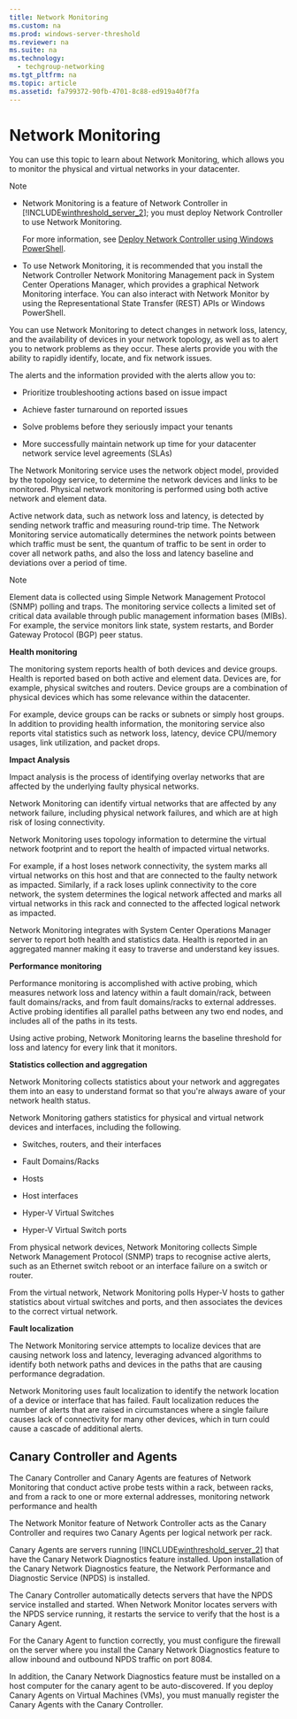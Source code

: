 ```yaml
---
title: Network Monitoring
ms.custom: na
ms.prod: windows-server-threshold
ms.reviewer: na
ms.suite: na
ms.technology: 
  - techgroup-networking
ms.tgt_pltfrm: na
ms.topic: article
ms.assetid: fa799372-90fb-4701-8c88-ed919a40f7fa
---
```

# Network Monitoring
You can use this topic to learn about Network Monitoring, which allows you to monitor the physical and virtual networks in your datacenter.  
  
> [!NOTE]  
> -   Network Monitoring is a feature of Network Controller in [!INCLUDE[winthreshold_server_2](../Token/winthreshold_server_2_md.md)]; you must deploy Network Controller to use Network Monitoring.  
>   
>     For more information, see [Deploy Network Controller using Windows PowerShell](https://technet.microsoft.com/library/mt282165.aspx).  
> -   To use Network Monitoring, it is recommended that you install the Network Controller Network Monitoring Management pack in System Center Operations Manager, which provides a graphical Network Monitoring interface. You can also interact with Network Monitor by using the Representational State Transfer \(REST\) APIs or Windows PowerShell.  
  
You can use Network Monitoring to detect changes in network loss, latency, and the availability of devices in your network topology, as well as to alert you to network problems as they occur. These alerts provide you with the ability to rapidly identify, locate, and fix network issues.  
  
The alerts and the information provided with the alerts allow you to:  
  
-   Prioritize troubleshooting actions based on issue impact  
  
-   Achieve faster turnaround on reported issues  
  
-   Solve problems before they seriously impact your tenants  
  
-   More successfully maintain network up time for your datacenter network service level agreements \(SLAs\)  
  
The Network Monitoring service uses the network object model, provided by the topology service, to determine the network devices and links to be monitored. Physical network monitoring is performed using both active network and element data.  
  
Active network data, such as network loss and latency, is detected by sending network traffic and measuring round\-trip time. The Network Monitoring service automatically determines the network points between which traffic must be sent, the quantum of traffic to be sent in order to cover all network paths, and also the loss and latency baseline and deviations over a period of time.  
  
> [!NOTE]  
> Element data is collected using Simple Network Management Protocol \(SNMP\) polling and traps. The monitoring service collects a limited set of critical data available through public management information bases \(MIBs\). For example, the service monitors link state, system restarts, and Border Gateway Protocol \(BGP\) peer status.  
  
**Health monitoring**  
  
The monitoring system reports health of both devices and device groups. Health is reported based on both active and element data. Devices are, for example, physical switches and routers. Device groups are a combination of physical devices which has some relevance within the datacenter.  
  
For example, device groups can be racks or subnets or simply host groups. In addition to providing health information, the monitoring service also reports vital statistics such as network loss, latency, device CPU\/memory usages, link utilization, and packet drops.  
  
**Impact Analysis**  
  
Impact analysis is the process of identifying overlay networks that are affected by the underlying faulty physical networks.  
  
Network Monitoring  can identify virtual networks that are affected by any network failure, including physical network failures, and which are at high risk of losing connectivity.  
  
Network Monitoring uses topology information to determine the virtual network footprint and to report the health of impacted virtual networks.  
  
For example, if a host loses network connectivity, the system marks all virtual networks on this host and that are connected to the faulty network as impacted. Similarly, if a rack loses uplink connectivity to the core network, the system determines the logical network affected and marks all virtual networks in this rack and connected to the affected logical network as impacted.  
  
Network Monitoring integrates with System Center Operations Manager server to report both health and statistics data.  Health is reported in an aggregated manner making it easy to traverse and understand key issues.  
  
**Performance monitoring**  
  
Performance monitoring is accomplished with active probing, which measures network loss and latency within a fault domain\/rack, between fault domains\/racks, and from fault domains\/racks to  external addresses. Active probing identifies all parallel paths between any two end nodes, and includes all of the paths in its tests.  
  
Using active probing, Network Monitoring learns the baseline threshold for loss and latency for every link that it monitors.  
  
**Statistics collection and aggregation**  
  
Network Monitoring collects statistics about your network and aggregates them into an easy to understand format so that you're always aware of your network health status.  
  
Network Monitoring gathers statistics for physical and virtual network devices and interfaces, including the following.  
  
-   Switches, routers, and their interfaces  
  
-   Fault Domains\/Racks  
  
-   Hosts  
  
-   Host interfaces  
  
-   Hyper\-V Virtual Switches  
  
-   Hyper\-V Virtual Switch ports  
  
From physical network devices, Network Monitoring collects Simple Network Management Protocol \(SNMP\) traps to recognise active alerts, such as an Ethernet switch reboot or an interface failure on a switch or router.  
  
From the virtual network, Network Monitoring polls Hyper\-V hosts to gather statistics about virtual switches and ports, and then associates the devices to the correct virtual network.  
  
**Fault localization**  
  
The Network Monitoring service attempts to localize devices that are causing network loss and latency, leveraging advanced algorithms to identify both network paths and devices in the paths that are causing performance degradation.  
  
Network Monitoring uses fault localization to identify the network location of a device or interface that has  failed. Fault localization reduces the number of alerts that are raised in circumstances where a single failure causes lack of connectivity for many other devices, which in turn could cause a cascade of additional alerts.  
  
## Canary Controller and Agents  
The Canary Controller and Canary Agents are features of Network Monitoring that conduct active probe tests within a rack, between racks, and from a rack to one or more external addresses, monitoring network performance and health  
  
The Network Monitor feature of Network Controller acts as the Canary Controller and requires two Canary Agents per logical network per rack.  
  
Canary Agents are servers running [!INCLUDE[winthreshold_server_2](../Token/winthreshold_server_2_md.md)] that have the Canary Network Diagnostics feature installed. Upon installation of the Canary Network Diagnostics feature, the Network Performance and Diagnostic Service \(NPDS\) is installed.  
  
The Canary Controller automatically detects servers that have the NPDS service installed and started. When Network Monitor locates servers with the NPDS service running, it restarts the service to verify that the host is a Canary Agent.  
  
For the Canary Agent to function correctly, you must configure the firewall on the server where you install the Canary Network Diagnostics feature to allow inbound and outbound NPDS traffic on port 8084.  
  
In addition, the Canary Network Diagnostics feature must be installed on a host computer for the canary agent to be auto\-discovered. If you deploy Canary Agents on Virtual Machines \(VMs\), you must manually register the Canary Agents with the Canary Controller.  
  
